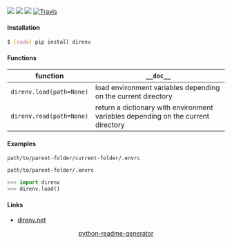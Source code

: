 <!--
https://pypi.org/project/readme-generator/
https://pypi.org/project/python-readme-generator/
-->

[![](https://img.shields.io/pypi/pyversions/direnv.svg?longCache=True)](https://pypi.org/project/direnv/)
[![](https://img.shields.io/pypi/v/direnv.svg?maxAge=3600)](https://pypi.org/project/direnv/)
[![](https://img.shields.io/badge/License-Unlicense-blue.svg?longCache=True)](https://unlicense.org/)
[![Travis](https://api.travis-ci.org/andrewp-as-is/direnv.py.svg?branch=master)](https://travis-ci.org/andrewp-as-is/direnv.py/)

#### Installation
```bash
$ [sudo] pip install direnv
```

#### Functions
function|`__doc__`
-|-
`direnv.load(path=None)` |load environment variables depending on the current directory
`direnv.read(path=None)` |return a dictionary with environment variables depending on the current directory

#### Examples
`path/to/parent-folder/current-folder/.envrc`

`path/to/parent-folder/.envrc`

```python
>>> import direnv
>>> direnv.load()
```

#### Links
+   [direnv.net](https://direnv.net/)

<p align="center">
    <a href="https://pypi.org/project/python-readme-generator/">python-readme-generator</a>
</p>